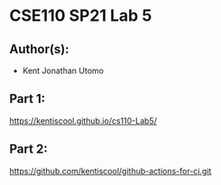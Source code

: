 # CSE110 SP21 Lab 5

## Author(s):
- Kent Jonathan Utomo

## Part 1:
https://kentiscool.github.io/cs110-Lab5/

## Part 2:
https://github.com/kentiscool/github-actions-for-ci.git

